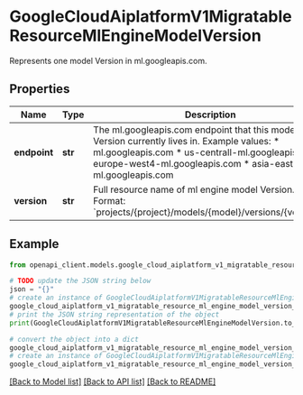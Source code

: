 # GoogleCloudAiplatformV1MigratableResourceMlEngineModelVersion

Represents one model Version in ml.googleapis.com.

## Properties

Name | Type | Description | Notes
------------ | ------------- | ------------- | -------------
**endpoint** | **str** | The ml.googleapis.com endpoint that this model Version currently lives in. Example values: * ml.googleapis.com * us-centrall-ml.googleapis.com * europe-west4-ml.googleapis.com * asia-east1-ml.googleapis.com | [optional] 
**version** | **str** | Full resource name of ml engine model Version. Format: &#x60;projects/{project}/models/{model}/versions/{version}&#x60;. | [optional] 

## Example

```python
from openapi_client.models.google_cloud_aiplatform_v1_migratable_resource_ml_engine_model_version import GoogleCloudAiplatformV1MigratableResourceMlEngineModelVersion

# TODO update the JSON string below
json = "{}"
# create an instance of GoogleCloudAiplatformV1MigratableResourceMlEngineModelVersion from a JSON string
google_cloud_aiplatform_v1_migratable_resource_ml_engine_model_version_instance = GoogleCloudAiplatformV1MigratableResourceMlEngineModelVersion.from_json(json)
# print the JSON string representation of the object
print(GoogleCloudAiplatformV1MigratableResourceMlEngineModelVersion.to_json())

# convert the object into a dict
google_cloud_aiplatform_v1_migratable_resource_ml_engine_model_version_dict = google_cloud_aiplatform_v1_migratable_resource_ml_engine_model_version_instance.to_dict()
# create an instance of GoogleCloudAiplatformV1MigratableResourceMlEngineModelVersion from a dict
google_cloud_aiplatform_v1_migratable_resource_ml_engine_model_version_from_dict = GoogleCloudAiplatformV1MigratableResourceMlEngineModelVersion.from_dict(google_cloud_aiplatform_v1_migratable_resource_ml_engine_model_version_dict)
```
[[Back to Model list]](../README.md#documentation-for-models) [[Back to API list]](../README.md#documentation-for-api-endpoints) [[Back to README]](../README.md)


